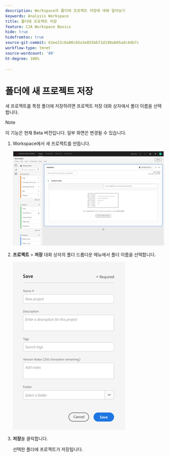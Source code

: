 ```yaml
---
description: Workspace의 폴더에 프로젝트 저장에 대해 알아보기
keywords: Analysis Workspace
title: 폴더에 프로젝트 저장
feature: CJA Workspace Basics
hide: true
hidefromtoc: true
source-git-commit: 62ee23c6a80cb5a3e055bbf1d198ab05adc44b7c
workflow-type: tm+mt
source-wordcount: '80'
ht-degree: 100%

---
```



# 폴더에 새 프로젝트 저장

새 프로젝트를 특정 폴더에 저장하려면 프로젝트 저장 대화 상자에서 폴더 이름을 선택합니다.

>[!NOTE]
>
>이 기능은 현재 Beta 버전입니다. 일부 화면은 변경될 수 있습니다.

1. Workspace에서 새 프로젝트를 만듭니다.

   ![](/help/analysis-workspace/build-workspace-project/assets/save-to-folder1.png)

1. **프로젝트** > **저장** 대화 상자의 폴더 드롭다운 메뉴에서 폴더 이름을 선택합니다.

   ![](/help/analysis-workspace/build-workspace-project/assets/save-to-folder2.png)

1. **저장**&#x200B;을 클릭합니다.

   선택한 폴더에 프로젝트가 저장됩니다.
